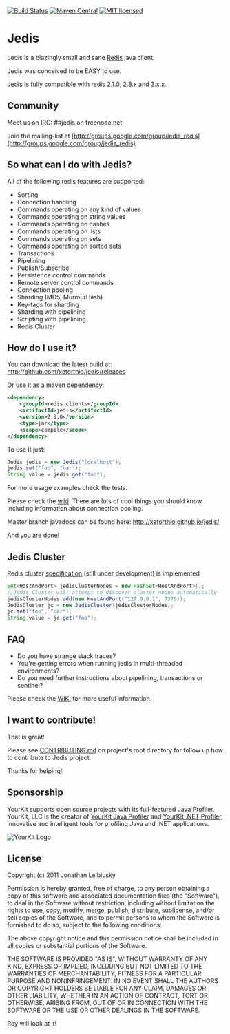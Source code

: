[![Build Status](https://travis-ci.org/xetorthio/jedis.png?branch=master)](https://travis-ci.org/xetorthio/jedis)
[![Maven Central](https://img.shields.io/maven-central/v/redis.clients/jedis.svg)](http://mvnrepository.com/artifact/redis.clients/jedis)
[![MIT licensed](https://img.shields.io/badge/license-MIT-blue.svg)](./LICENSE.txt)

# Jedis

Jedis is a blazingly small and sane [Redis](http://github.com/antirez/redis "Redis") java client.

Jedis was conceived to be EASY to use.

Jedis is fully compatible with redis 2.1.0, 2.8.x and 3.x.x.

## Community

Meet us on IRC: ##jedis on freenode.net

Join the mailing-list at [http://groups.google.com/group/jedis_redis](http://groups.google.com/group/jedis_redis)

## So what can I do with Jedis?
All of the following redis features are supported:

- Sorting
- Connection handling
- Commands operating on any kind of values
- Commands operating on string values
- Commands operating on hashes
- Commands operating on lists
- Commands operating on sets
- Commands operating on sorted sets
- Transactions
- Pipelining
- Publish/Subscribe
- Persistence control commands
- Remote server control commands
- Connection pooling
- Sharding (MD5, MurmurHash)
- Key-tags for sharding
- Sharding with pipelining
- Scripting with pipelining
- Redis Cluster

## How do I use it?

You can download the latest build at: 
    http://github.com/xetorthio/jedis/releases

Or use it as a maven dependency:

```xml
<dependency>
    <groupId>redis.clients</groupId>
    <artifactId>jedis</artifactId>
    <version>2.9.0</version>
    <type>jar</type>
    <scope>compile</scope>
</dependency>
```

To use it just:
    
```java
Jedis jedis = new Jedis("localhost");
jedis.set("foo", "bar");
String value = jedis.get("foo");
```

For more usage examples check the tests.

Please check the [wiki](http://github.com/xetorthio/jedis/wiki "wiki"). There are lots of cool things you should know, including information about connection pooling.

Master branch javadocs can be found here: http://xetorthio.github.io/jedis/

And you are done!

## Jedis Cluster

Redis cluster [specification](http://redis.io/topics/cluster-spec) (still under development) is implemented

```java
Set<HostAndPort> jedisClusterNodes = new HashSet<HostAndPort>();
//Jedis Cluster will attempt to discover cluster nodes automatically
jedisClusterNodes.add(new HostAndPort("127.0.0.1", 7379));
JedisCluster jc = new JedisCluster(jedisClusterNodes);
jc.set("foo", "bar");
String value = jc.get("foo");
```

## FAQ

- Do you have strange stack traces?
- You're getting errors when running jedis in multi-threaded environments?
- Do you need further instructions about pipelining, transactions or sentinel?

Please check the [WIKI](https://github.com/xetorthio/jedis/wiki) for more useful information.


## I want to contribute!

That is great!

Please see [CONTRIBUTING.md](https://github.com/xetorthio/jedis/blob/master/.github/CONTRIBUTING.md) on project's root directory for follow up how to contribute to Jedis project.

Thanks for helping!

## Sponsorship

YourKit supports open source projects with its full-featured Java Profiler.
YourKit, LLC is the creator of [YourKit Java Profiler](http://www.yourkit.com/java/profiler/index.jsp) 
and [YourKit .NET Profiler](http://www.yourkit.com/.net/profiler/index.jsp),
innovative and intelligent tools for profiling Java and .NET applications.

![YourKit Logo](https://cloud.githubusercontent.com/assets/1317309/4507430/7119527c-4b0c-11e4-9245-d72e751e26ee.png)

## License

Copyright (c) 2011 Jonathan Leibiusky

Permission is hereby granted, free of charge, to any person
obtaining a copy of this software and associated documentation
files (the "Software"), to deal in the Software without
restriction, including without limitation the rights to use,
copy, modify, merge, publish, distribute, sublicense, and/or sell
copies of the Software, and to permit persons to whom the
Software is furnished to do so, subject to the following
conditions:

The above copyright notice and this permission notice shall be
included in all copies or substantial portions of the Software.

THE SOFTWARE IS PROVIDED "AS IS", WITHOUT WARRANTY OF ANY KIND,
EXPRESS OR IMPLIED, INCLUDING BUT NOT LIMITED TO THE WARRANTIES
OF MERCHANTABILITY, FITNESS FOR A PARTICULAR PURPOSE AND
NONINFRINGEMENT. IN NO EVENT SHALL THE AUTHORS OR COPYRIGHT
HOLDERS BE LIABLE FOR ANY CLAIM, DAMAGES OR OTHER LIABILITY,
WHETHER IN AN ACTION OF CONTRACT, TORT OR OTHERWISE, ARISING
FROM, OUT OF OR IN CONNECTION WITH THE SOFTWARE OR THE USE OR
OTHER DEALINGS IN THE SOFTWARE.

Roy will look at it!
